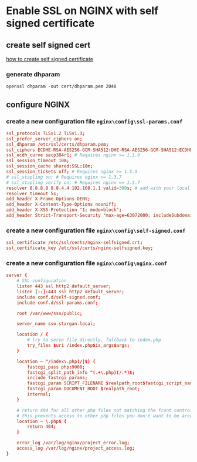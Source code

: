 # Enable SSL on NGINX with self signed certificate

## create self signed cert 
[how to create self signed certificate](create_self_sign_certificate_with_local_ca.md)

### generate dhparam

``` shell
openssl dhparam -out cert/dhparam.pem 2048
```

## configure NGINX

### create a new configuration file ```nginx\config\ssl-params.conf```

``` conf
ssl_protocols TLSv1.2 TLSv1.3;
ssl_prefer_server_ciphers on;
ssl_dhparam /etc/ssl/certs/dhparam.pem;
ssl_ciphers ECDHE-RSA-AES256-GCM-SHA512:DHE-RSA-AES256-GCM-SHA512:ECDHE-RSA-AES256-GCM-SHA384:DHE-RSA-AES256-GCM-SHA384:ECDHE-RSA-AES256-SHA384;
ssl_ecdh_curve secp384r1; # Requires nginx >= 1.1.0
ssl_session_timeout 10m;
ssl_session_cache shared:SSL:10m;
ssl_session_tickets off; # Requires nginx >= 1.5.9
# ssl_stapling on; # Requires nginx >= 1.3.7
# ssl_stapling_verify on; # Requires nginx => 1.3.7
resolver 8.8.8.8 8.8.4.4 192.168.1.1 valid=300s; # add with your local dns
resolver_timeout 5s;
add_header X-Frame-Options DENY;
add_header X-Content-Type-Options nosniff;
add_header X-XSS-Protection "1; mode=block";
add_header Strict-Transport-Security "max-age=63072000; includeSubdomains";
```

### create a new configuration file ```nginx\config\self-signed.conf```

``` conf
ssl_certificate /etc/ssl/certs/nginx-selfsigned.crt;
ssl_certificate_key /etc/ssl/certs/nginx-selfsigned.key;
```

### create a new configuration file ```nginx\config\nginx.conf```

``` conf
server {
    # SSL configuration
    listen 443 ssl http2 default_server;
    listen [::]:443 ssl http2 default_server;
    include conf.d/self-signed.conf;
    include conf.d/ssl-params.conf;

	root /var/www/sso/public;

    server_name sso.stargan.local;

    location / {
        # try to serve file directly, fallback to index.php
        try_files $uri /index.php$is_args$args;
    }

    location ~ ^/index\.php(/|$) {
        fastcgi_pass php:9000;
        fastcgi_split_path_info ^(.+\.php)(/.*)$;
        include fastcgi_params;
        fastcgi_param SCRIPT_FILENAME $realpath_root$fastcgi_script_name;
        fastcgi_param DOCUMENT_ROOT $realpath_root;
        internal;
    }

    # return 404 for all other php files not matching the front controller
    # this prevents access to other php files you don't want to be accessible.
    location ~ \.php$ {
        return 404;
    }

    error_log /var/log/nginx/project_error.log;
    access_log /var/log/nginx/project_access.log;
}
```